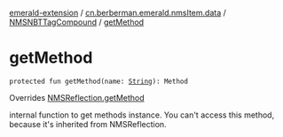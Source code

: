 [emerald-extension](../../index.md) / [cn.berberman.emerald.nmsItem.data](../index.md) / [NMSNBTTagCompound](index.md) / [getMethod](.)

# getMethod

`protected fun getMethod(name: `[`String`](https://kotlinlang.org/api/latest/jvm/stdlib/kotlin/-string/index.html)`): Method`

Overrides [NMSReflection.getMethod](../../cn.berberman.emerald.nms-item/-n-m-s-reflection/get-method.md)

internal function to get methods instance.
    You can't access this method, because it's inherited from NMSReflection.

